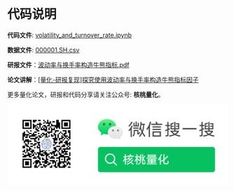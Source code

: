 # 代码说明



**代码文件**: [volatility_and_turnover_rate.ipynb](https://github.com/nutquant/QuantCode/blob/main/code/2_volatility_and_turnover_rate/volatility_and_turnover_rate.ipynb)

**数据文件**: [000001.SH.csv](https://github.com/nutquant/QuantCode/blob/main/code/2_volatility_and_turnover_rate/000001.SH.csv)

**研报文件**：[波动率与换手率构造牛熊指标.pdf](https://github.com/nutquant/QuantCode/blob/main/code/2_volatility_and_turnover_rate/%E6%B3%A2%E5%8A%A8%E7%8E%87%E4%B8%8E%E6%8D%A2%E6%89%8B%E7%8E%87%E6%9E%84%E9%80%A0%E7%89%9B%E7%86%8A%E6%8C%87%E6%A0%87.pdf)

**论文讲解**：[[量化-研报复现]探究使用波动率与换手率构造牛熊指标因子](https://mp.weixin.qq.com/s?__biz=MzkxOTQzNDEzOA==&mid=2247484441&idx=1&sn=203128fde8498d5e08ac06c1fec22298&chksm=c1a362ecf6d4ebfa198b2a2c567e7246fc865082c66fa3aafda4787effc64d7f2b0fde571cf8&token=530562701&lang=zh_CN#rd)



更多量化论文，研报和代码分享请关注公众号:  **核桃量化**。

![](../../images/nutquant_wx.png)
